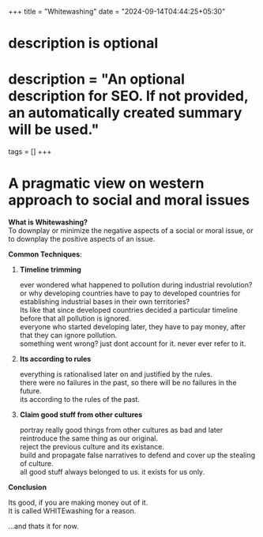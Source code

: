 +++
title = "Whitewashing"
date = "2024-09-14T04:44:25+05:30"

#
# description is optional
#
# description = "An optional description for SEO. If not provided, an automatically created summary will be used."

tags = []
+++

# **A pragmatic view on western approach to social and moral issues**

**What is Whitewashing?**\
To downplay or minimize the negative aspects of a social or moral issue, or to downplay the positive aspects of an issue.

**Common Techniques**:

1. **Timeline trimming**

   ever wondered what happened to pollution during industrial revolution?\
   or why developing countries have to pay to developed countries for establishing industrial bases in their own territories?\
   Its like that since developed countries decided a particular timeline before that all pollution is ignored.\
   everyone who started developing later, they have to pay money, after that they can ignore pollution.\
   something went wrong? just dont account for it. never ever refer to it.

2. **Its according to rules**

   everything is rationalised later on and justified by the rules.\
   there were no failures in the past, so there will be no failures in the future.\
   its according to the rules of the past.

3. **Claim good stuff from other cultures**

   portray really good things from other cultures as bad and later reintroduce the same thing as our original.\
   reject the previous culture and its existance.\
   build and propagate false narratives to defend and cover up the stealing of culture.\
   all good stuff always belonged to us. it exists for us only.

**Conclusion**

Its good, if you are making money out of it.\
It is called WHITEwashing for a reason.

...and thats it for now.
